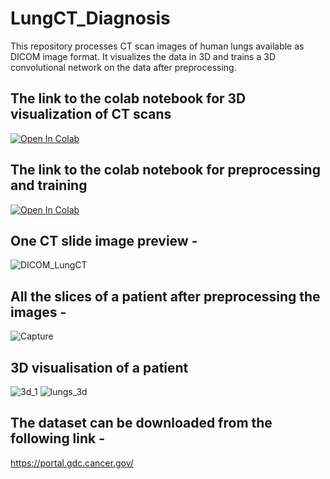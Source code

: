 # LungCT_Diagnosis
This repository processes CT scan images of human lungs available as DICOM image format. It visualizes the data in 3D and trains a 3D convolutional network on the data after preprocessing.
## The link to the colab notebook for 3D visualization of CT scans
[![Open In Colab](https://colab.research.google.com/assets/colab-badge.svg)](https://colab.research.google.com/drive/1y8qnK2JD8CHo90o8hpXzM1QCcoTA8vlG?usp=sharing)
## The link to the colab notebook for preprocessing and training
[![Open In Colab](https://colab.research.google.com/assets/colab-badge.svg)](https://colab.research.google.com/drive/1XAHBUBxucVsyv5DiiA5d3-gll-WrO3Za?usp=sharing)
##  One CT slide image preview - 
![DICOM_LungCT](https://user-images.githubusercontent.com/64326560/89045137-a2d2b980-d368-11ea-9ba9-b3bee23849f8.PNG)
## All the slices of a patient after preprocessing the images - 
![Capture](https://user-images.githubusercontent.com/64326560/89045403-196fb700-d369-11ea-9934-3fe9e4b62d9e.PNG)
## 3D visualisation of a patient
![3d_1](https://user-images.githubusercontent.com/64326560/89045539-52a82700-d369-11ea-965d-c19175cf8dba.png)
![lungs_3d](https://user-images.githubusercontent.com/64326560/89045664-82572f00-d369-11ea-8aac-ddee647848cb.png)
## The dataset can be downloaded from the following link -
https://portal.gdc.cancer.gov/
